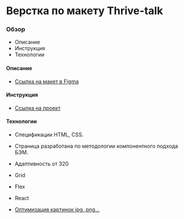 # Верстка по макету Thrive-talk

### Обзор
* Описание
* Инструкция
* Технологии

#### Описание
* [Ссылка на макет в Figma](https://www.figma.com/file/aHd2rHMrnzDXhowLuIQjIyVQ/ThriveTalk-Landing-Page?node-id=1%3A2)

#### Инструкция
* [Ссылка на проект](https://alexandrprokhorov1988.github.io/Thrive-talk/)


#### Технологии
* Спецификации HTML, CSS.
* Страница разработана по методологии компонентного подхода БЭМ. 
* Адаптивность от 320
* Grid
* Flex 
* React

* [Оптимизация картинок jpg, png...](https://tinypng.com/)
